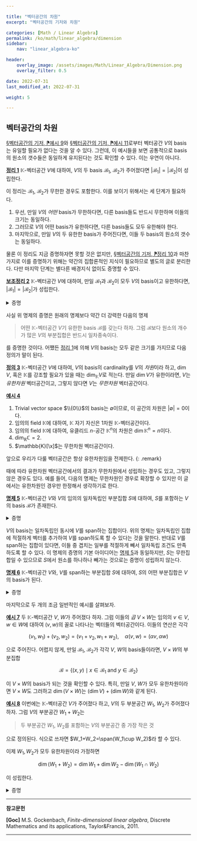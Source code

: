 ```yaml
---

title: "벡터공간의 차원"
excerpt: "벡터공간의 기저와 차원"

categories: [Math / Linear Algebra]
permalink: /ko/math/linear_algebra/dimension
sidebar: 
    nav: "linear_algebra-ko"

header:
    overlay_image: /assets/images/Math/Linear_Algebra/Dimension.png
    overlay_filter: 0.5

date: 2022-07-31
last_modified_at: 2022-07-31

weight: 5

---
```


## 벡터공간의 차원

[§벡터공간의 기저, ⁋예시 9](/ko/math/linear_algebra/basis#ex9)와 [§벡터공간의 기저, ⁋예시 11](/ko/math/linear_algebra/basis#ex11)로부터 벡터공간 $V$의 basis는 유일할 필요가 없다는 것을 알 수 있다. 그런데, 이 예시들을 보면 공통적으로 basis의 원소의 갯수들은 동일하게 유지된다는 것도 확인할 수 있다. 이는 우연이 아니다.

<div class="proposition" markdown="1">

<ins id="thm1">**정리 1**</ins> $\mathbb{K}$-벡터공간 $V$에 대하여, $V$의 두 basis $\mathcal{B}_1$, $\mathcal{B}_2$가 주어졌다면 $\lvert \mathcal{B}_1\rvert=\lvert \mathcal{B}_2\rvert$이 성립한다.

</div>

이 정리는 $\mathcal{B}_1$, $\mathcal{B}_2$가 무한한 경우도 포함한다. 이를 보이기 위해서는 세 단계가 필요하다.

1. 우선, 만일 $V$의 *어떤* basis가 무한하다면, 다른 basis들도 반드시 무한하며 이들의 크기는 동일하다.
2. 그러므로 $V$의 어떤 basis가 유한하다면, 다른 basis들도 모두 유한해야 한다.
3. 마지막으로, 만일 $V$의 두 유한한 basis가 주어진다면, 이들 두 basis의 원소의 갯수는 동일하다.

물론 이 정리도 지금 증명하자면 못할 것은 없지만, [§벡터공간의 기저, ⁋정리 10](/ko/math/linear_algebra/basis#thm10)과 마찬가지로 이를 증명하기 위해는 약간의 집합론적인 지식이 필요하므로 별도의 글로 분리한다. 다만 마지막 단계는 별다른 배경지식 없이도 증명할 수 있다.

<div class="proposition" markdown="1">

<ins id="lem2">**보조정리 2**</ins> $\mathbb{K}$-벡터공간 $V$에 대하여, 만일 $\mathcal{B}_1$과 $\mathcal{B}_2$이 모두 $V$의 basis이고 유한하다면, $\lvert \mathcal{B}_1\rvert=\lvert \mathcal{B}_2\rvert$가 성립한다.

</div>
<details class="proof" markdown="1">
<summary>증명</summary>

$\mathcal{B}_1=\\{x_1,x_2,\ldots, x_m\\}$, 그리고 $\mathcal{B}_2=\\{y_1,y_2,\ldots, y_n\\}$이라 하고, $m=n$임을 보여야 한다. 결론에 반하여 $m>n$이라 하자.

우선 $x_1\in V$이므로, $x_1$은 $y_1$, $y_2$, $\ldots$, $y_n$들의 일차결합으로 나타낼 수 있다. 따라서 [§벡터공간의 기저, ⁋명제 6](/ko/math/linear_algebra/basis#prop6)에 의하여, 집합 $\\{x_1,y_1,y_2,\ldots, y_n\\}$은 일차종속이다. 즉, 모두 0은 아닌 스칼라들 $\beta_1$, $\alpha_1$, $\alpha_2$, $\ldots$, $\alpha_n$이 존재하여

$$\beta_1x_1+\alpha_1y_1+\alpha_2y_2+\cdots+\alpha_n y_n=0\tag{1}$$

이도록 할 수 있다. 여기서 $\beta_1$이 0이 될 수 없음은 자명하다. 만일 $\beta_1=0$이라면 위의 식은 

$$\alpha_1y_1+\alpha_2y_2+\cdots+\alpha_ny_n=0$$

이 되어, $y_1$, $y_2$, $\ldots$, $y_n$이 일차독립이라는 가정에 모순이기 때문이다. 또, 만일 모든 $\alpha_i$가 0이라면 $\beta_1x_1=0$인데, $\beta_1\neq 0$이므로 $x_1=0$이다. 이 경우 $\\{x_1, x_2, \ldots, x_m\\}$은 자명하게 일차종속이게 되므로, 어떤 0이 아닌 $\alpha_i$가 존재한다고 가정하자. 그럼 우리는 위의 식 (1)을 변형하여 다음의 식

$$y_i=\frac{\beta_1}{\alpha_i}x_1-\frac{\alpha_1}{\alpha_i}y_1-\cdots-\frac{\alpha_{i-1}}{\alpha_i}y_{i-1}-\frac{\alpha_{i+1}}{\alpha_i}y_{i+1}-\cdots-\frac{\alpha_n}{\alpha_i}y_n$$

을 얻는다. 따라서 만일 우리가 집합 $\\{x_1, y_1, y_2, \ldots, y_n\\}$에서 $y_i$를 빼더라도 이 집합은 여전히 $V$를 span한다.  

한편, 이 집합은 일차독립이다. 어떠한 스칼라들 $\beta_1'$, $\alpha_1'$, $\ldots$, $\alpha_n'$에 대하여 

$$\beta_1'x_1+\alpha_1'y_1+\alpha_2'y_2+\cdots+\alpha_{i-1}'y_{i-1}+\alpha_{i+1}'y_{i+1}+\cdots+\alpha_n'y_n=0$$

이라고 한다면, 위에서와 같은 이유로 $\beta_1'\neq 0$이 되고, 따라서 

$$x_1=-\frac{\alpha_1'}{\beta_1'}y_1-\frac{\alpha_2'}{\beta_1'}y_2-\cdots-\frac{\alpha_{i-1}'}{\beta_1'}y_{i-1}-\frac{\alpha_{i+1}'}{\beta_1'}y_{i+1}-\cdots-\frac{\alpha_n'}{\beta_1'}y_n$$

을 앞선 식에 대입하면

$$0=\left(\frac{\alpha_1'\beta_1}{\alpha_i\beta_1'}+\frac{\alpha_1}{\alpha_i}\right)y_1+\cdots+\left(\frac{\alpha_{i-1}'\beta_1}{\alpha_i\beta_{i-1}'}+\frac{\alpha_{i-1}}{\alpha_i}\right)y_{i+1}+y_i+\left(\frac{\alpha_{i+1}'\beta_{i+1}}{\alpha_i\beta_{i+1}'}+\frac{\alpha_{i+1}}{\alpha_i}\right)y_{i+1}+\cdots+\left(\frac{\alpha_n'\beta_n}{\alpha_i\beta_n'}+\frac{\alpha_n}{\alpha_i}\right)y_n$$

을 얻는다. $y_i$의 계수가 $0$이 아니므로 이는 $\\{y_1,y_2,\ldots,y_n\\}$이 일차독립이라는 가정에 모순이다.

따라서 우리는 $V$의 새로운 basis $\\{x_1,y_1,y_2,\ldots,y_{i-1}, y_{i+1},\ldots, y_n\\}$을 얻었다. 일반성을 잃지 않고, 우리가 없앤 벡터가 $y_n$이었다고 한다면 이렇게 생긴 새 basis는 $\\{x_1, y_1, \ldots, y_{n-1}\\}$이다. 이제 다시 이 basis에 $x_2$를 넣어 $\\{x_2, x_1, y_1, y_2, \ldots, y_n\\}$을 생각하자.

$$\beta_2x_2+\beta_1x_1+\alpha_1y_1+\alpha_2y_2+\ldots+\alpha_{n-1}y_{n-1}=0$$

라 한다면 위와 같은 논리로 $\beta_2\neq 0$이고, $x_2=0$인 경우를 제외한다면 $\beta_1$, $\alpha_1$, $\ldots$, $\alpha_{n-1}$ 중 0이 아닌 계수가 존재한다. 

여기서 만일 $\beta_1$이 유일하게 0이 아닌 계수라면, 위의 식은 $\beta_2x_2+\beta_1x_1=0$이 되어 $\\{x_1,x_2\\}$가 일차종속이므로 증명이 끝난다.  

그렇지 않고 어떠한 $\alpha_i\neq 0$이 존재한다면, 우리는 위와 같은 과정을 반복하여 다시 새로운 basis $\\{x_2,x_1,y_1,y_2,\ldots,y_{n-2}\\}$를 얻는다.

이 과정을 반복하다보면 두 가지의 가능성이 있다. 

1. 만일 이 과정이 어디에선가 멈춘다면, 

    $$\beta_kx_k+\beta_{k-1}x_{k-1}+\cdots+\beta_1x_1=0$$
    
    이 될 것이므로 $\\{x_1,x_2,\ldots,x_m\\}$은 일차종속이다. 
2. 그렇지 않다면, $n$번을 반복한 후 우리는 원래의 basis $\\{y_1,y_2,\ldots, y_n\\}$을 새로운 basis $\\{x_1, x_2, \ldots, x_n\\}$으로 완전하게 교체할 것이다. 이 경우, $x_{n+1}\in V$는 $\\{x_1, x_2, \ldots, x_n\\}$들의 일차결합으로 표현할 수 있으므로 $\\{x_1,x_2,\ldots, x_{n+1}\\}$은 일차종속이고 따라서 $\\{x_1,x_2,\ldots, x_m\\}$ 또한 마찬가지이다. 

어떠한 경우든 $\\{x_1,x_2,\ldots, x_m\\}$는 일차종속이고, 따라서 basis가 될 수 없으므로 모순.

</details>

사실 위 명제의 증명은 원래의 명제보다 약간 더 강력한 다음의 명제

> 어떤 $\mathbb{K}$-벡터공간 $V$기 유한한 basis $\mathcal{B}$를 갖는다 하자. 그럼 $\mathcal{B}$보다 원소의 개수가 많은 $V$의 부분집합은 반드시 일차종속이다.

를 증명한 것이다. 어쨌든 [정리 1](#thm1)에 의해 $V$의 basis는 모두 같은 크기를 가지므로 다음 정의가 말이 된다.

<div class="definition" markdown="1">

<ins id="def3">**정의 3**</ins> $\mathbb{K}$-벡터공간 $V$에 대하여, $V$의 basis의 cardinality를 $V$의 *차원*이라 하고, $\dim V$, 혹은 $\mathbb{K}$를 강조할 필요가 있을 때는 $\dim_\mathbb{K}V$로 적는다. 만일 $\dim V$가 유한이라면, $V$는 *유한차원* 벡터공간이고, 그렇지 않다면 $V$는 *무한차원* 벡터공간이다.

</div>

<div class="example" markdown="1">

<ins id="ex4">**예시 4**</ins> 

1. Trivial vector space $\\{0\\}$의 basis는 $\emptyset$이므로, 이 공간의 차원은 $\lvert\emptyset\rvert=0$이다.
2. 임의의 field $\mathbb{K}$에 대하여, $\mathbb{K}$ 자기 자신은 1차원 $\mathbb{K}$-벡터공간이다.
3. 임의의 field $\mathbb{K}$에 대하여, 유클리드 $n$-공간 $\mathbb{K}^n$의 차원은 $\dim \mathbb{K}^n=n$이다.
4. $\dim_\mathbb{R}\mathbb{C}=2$. 
5. $\mathbb{K}[\x]$는 무한차원 벡터공간이다.

</div>

앞으로 우리가 다룰 벡터공간은 항상 유한차원임을 전제한다. 
{: .remark}

때에 따라 유한차원 벡터공간에서의 결과가 무한차원에서 성립하는 경우도 있고, 그렇지 않은 경우도 있다. 예를 들어, 다음의 명제는 무한차원인 경우로 확장할 수 있지만 이 글에서는 유한차원인 경우만 한정해서 생각하기로 한다.

<div class="proposition" markdown="1">

<ins id="prop5">**명제 5**</ins> $\mathbb{K}$-벡터공간 $V$와 $V$의 임의의 일차독립인 부분집합 $S$에 대하여, $S$를 포함하는 $V$의 basis $\mathcal{B}$가 존재한다.

</div>
<details class="proof" markdown="1">
<summary>증명</summary>

만약 $\langle S\rangle=V$라면, 더 이상 증명할 것이 없다. 그렇지 않다면 $v\not\in\langle S\rangle$인 $v\in V$가 존재한다. 이제 집합 $S_1=S\cup\\{v\\}$이라 하자. 그럼 $S_1$은 일차독립이다. 자명하게 $v\neq0$이며, 이제 $S_1$의 임의의 일차결합 

$$\sum_{x\in S_1} \alpha_xx=\sum_{x\in S}\alpha_xx+\alpha_vv=0$$  

이라 하면, $\alpha_v\neq 0$일 경우 $\alpha_vv$를 이항한 후 $-\alpha_v^{-1}$를 곱해주면 $v$를 $S$의 원소들의 일차결합으로 나타낼 수 있는데, 이는 $v$의 선택에 모순이기 때문이다. 따라서 $\alpha_v=0$이고, 그럼 $S$의 각 원소들은 일차독립이므로 $\alpha_x=0$이 모든 $x\in S$에 대해 성립한다. 따라서, $\alpha_x=0$이 모든 $x\in S_1$에 대해 성립한다.

이제 만일 $\langle S\rangle_1=V$라면 다시 증명 끝이고, 그렇지 않다면 똑같은 방식으로 $S_2=S_1\cup\\{v'\\}$을 정의하여 반복할 수 있다. 물론 $S_2$가 일차독립이라는 것을 보여야 하지만, $v'$를 $V\setminus\langle S\rangle_1$에서 뽑아왔기 때문에 이는 위에서 보인 것과 정확하게 같은 논리로 가능하다. 

이 과정은 앞선 [보조정리3](#lem3)에 의해 많아야 $\dim V$번째 과정 안에 끝나며, 이 과정이 끝날 때 우리는 원하는 basis $S_n$을 얻게 된다.

</details>

$V$의 basis는 일차독립인 동시에 $V$를 span하는 집합이다. 위의 명제는 일차독립인 집합에 적절하게 벡터를 추가하여 $V$를 span하도록 할 수 있다는 것을 말한다. 반대로 $V$를 span하는 집합이 있다면, 이들 중 겹치는 일부를 적절하게 빼서 일차독립 조건도 만족하도록 할 수 있다. 이 명제의 증명의 기본 아이디어는 [명제 5](#prop5)과 동일하지만, $S$는 무한집합일 수 있으므로 $S$에서 원소를 하나하나 빼가는 것으로는 증명이 성립하지 않는다.

<div class="proposition" markdown="1">

<ins id="prop6">**명제 6**</ins> $\mathbb{K}$-벡터공간 $V$와, $V$를 span하는 부분집합 $S$에 대하여, $S$의 어떤 부분집합은 $V$의 basis가 된다.

</div>
<details class="proof" markdown="1">
<summary>증명</summary>

$S_0=\emptyset$이라 하자. 그럼 $\langle S\rangle_0=\\{0\\}$이다. 이제 $S\setminus\langle S\rangle_0$의 원소 $x_1$을 택해 $S_1=\\{x_1\\}=S_0\cup\\{x_1\\}$이라 하고, 비슷하게 $S\setminus\langle S\rangle_1$의 원소 $x_2$를 택해 $S_2=\\{x_1,x_2\\}=S_1\cup \\{x_2\\}$를 만드는 과정을 반복한다.

이렇게 얻어진 집합 $S_i$들은 정의에 의해 일차독립인 부분집합이 되며, $\langle S\rangle_i$가 $S$와 같지 않은 한 $S_{i+1}$의 원소의 개수는 $S_i$보다 항상 하나 더 많다. 따라서 모든 $i < n = \dim V$에 대하여 $S\setminus\langle S\rangle_i$가 공집합이 아니라는 것을 보이면 충분하다. 

자연수 $m$을 $S\setminus\langle S\rangle_m=\emptyset$이도록 택하자. 즉 $S\subseteq\langle S\rangle_m$이다. 이제 [§벡터공간의 기저, ⁋보조정리 4](/ko/math/linear_algebra/basis#lem4)로부터 $\span$을 취하는 것은 집합 사이의 포함관계를 유지한다는 것을 알 수 있으므로

$$\langle S\rangle\subseteq\span\bigl(\langle S\rangle_m\bigr)$$

이고, 우변의 $\langle S\rangle_m$은 이미 $V$의 부분공간이므로 [§벡터공간의 기저, ⁋보조정리 3](/ko/math/linear_algebra/basis#lem3)으로부터 $\span\bigl(\langle S\rangle\bigr)=\langle S\rangle_m$임을 안다. 따라서

$$V=\langle S\rangle\subseteq\span\bigl(\langle S\rangle_m\bigr)=\langle S\rangle_m$$

으로부터 $\langle S\rangle_m=V$임을 안다. 

</details>

마지막으로 두 개의 조금 일반적인 예시를 살펴보자.

<div class="example" markdown="1">

<ins id="ex7">**예시 7**</ins> 두 $\mathbb{K}$-벡터공간 $V$, $W$가 주어졌다 하자. 그럼 이들의 *곱* $V\times W$는 임의의 $v\in V$, $w\in W$에 대하여 $(v,w)$의 꼴로 나타나는 벡터들의 벡터공간이다. 이들의 연산은 각각

$$(v_1, w_1)+(v_2,w_2)=(v_1+v_2,w_1+w_2),\quad\alpha(v,w)=(\alpha v,\alpha w)$$

으로 주어진다. 어렵지 않게, 만일 $\mathcal{B}_1$, $\mathcal{B}_2$가 각각 $V$, $W$의 basis들이라면, $V\times W$의 부분집합

$$\mathcal{B}=\{(x, y)\mid x\in \mathcal{B}_1\text{ and }y\in \mathcal{B}_2\}$$

이 $V\times W$의 basis가 되는 것을 확인할 수 있다. 특히, 만일 $V$, $W$가 모두 유한차원이라면 $V\times W$도 그러하고 $\dim(V\times W)$는 $(\dim V)+(\dim W)$와 같게 된다.

</div>

<div class="example" markdown="1">

<ins id="ex8">**예시 8**</ins> 이번에는 $\mathbb{K}$-벡터공간 $V$가 주어졌다 하고, $V$의 두 부분공간 $W_1$, $W_2$가 주어졌다 하자. 그럼 $V$의 부분공간 $W_1+W_2$는 

> 두 부분공간 $W_1$, $W_2$를 포함하는 $V$의 부분공간 중 가장 작은 것

으로 정의된다. 식으로 쓰자면 $W_1+W_2=\span(W_1\cup W_2)$라 할 수 있다. 

이제 $W_1,W_2$가 모두 유한차원이라 가정하면

$$\dim(W_1+W_2)=\dim W_1+\dim W_2-\dim(W_1\cap W_2)$$

이 성립한다.

<details class="proof" markdown="1">
<summary>증명</summary>

$W_1,W_2$이 각각 $m$, $n$차원이라 하고, $W_1\cap W_2$가 $k$차원이라 하자. 그럼 $W_1\cap W_2$의 basis $\mathcal{B}\_0=\\{x_1,\ldots, x_k\\}$가 존재한다. 이 집합은 $W_1$과 $W_2$의 일차독립인 부분집합이므로, 이 집합을 포함하는 $W_1$과 $W_2$의 basis가 각각 존재한다. 이들을 $\mathcal{B}\_1$과 $\mathcal{B}\_2$라 하자. 그럼 

$$\mathcal{B}_1=\{y_1,\ldots, y_m\},\quad \mathcal{B}_2=\{z_1,\ldots, z_n\},\qquad y_1=z_1=x_1,\ldots, y_k=z_k=x_k$$

라 할 수 있다. 이제 다음의 집합 

$$\mathcal{B}_1\cup\mathcal{B}_2=\{x_1=y_1,\ldots, x_k=y_k, \quad y_{k+1}, \ldots, y_m,\quad z_{k+1},\ldots, z_n\}$$

은 $W_1+W_2$를 span한다. 뿐만 아니라 이 집합은 일차독립이다. 이를 보이기 위해

$$\alpha_1x_1+\cdots+\alpha_kx_k+\beta_{k+1}y_{k+1}+\cdots+\beta_{m}y_m+\gamma_{k+1}z_{k+1}+\cdots+\gamma_{n}z_n=0\tag{2}$$

이라 하자. $\alpha_i=\beta_i+\gamma_i$를 만족하는 임의의 스칼라들 $\beta_i$, $\gamma_i$ ($i\leq k$)들에 대하여, 

$$\beta_1y_1+\cdots+\beta_ky_k+\beta_{k+1}y_{k+1}+\cdots+\beta_{m}y_m=-\gamma_1z_1-\cdots-\gamma_kz_k-\gamma_{k+1}z_{k+1}-\cdots-\gamma_{n}z_n$$

으로 적으면 좌변은 $W_1$의 원소, 우변은 $W_2$의 원소이므로 이 공통의 벡터는 $W_1\cap W_2$의 원소이다. $\mathcal{B}\_0$이 $W_1\cap W_2$의 basis이므로, 적당한 스칼라들 $\alpha_i'$들을 다시 잡아

$$\beta_1y_1+\cdots+\beta_my_m=\alpha_1'x_1+\cdots+\alpha_k'x_k=-\gamma_1z_1-\cdots-\gamma_nz_n$$

로 적을 수 있다. 그런데 첫째 등식의 경우, $\alpha_i'x_i$들을 다시 좌변으로 넘겨서 $\beta_iy_i$들과 합쳐주면

$$(\beta_1-\alpha_1')y_1+\cdots+(\beta_k-\alpha_k')y_k+\beta_{k+1}y_{k+1}+\cdots+\beta_my_m=0$$

이 되므로, $\mathcal{B}\_1$의 일차독립성에 의해 계수들이 모두 0이고, 특히 $\beta_{k+1}=\cdots=\beta_m=0$이다. 마찬가지로 둘째 등식에서 $\gamma_{k+1}=\cdots=\gamma_n=0$이고, 그럼 (2)에서 남는 식은 $\alpha_1x_1+\cdots+\alpha_kx_k=0$뿐인데 $x_1,\ldots,x_k$는 $W_1\cap W_2$의 basis이므로 다시 일차독립성에 의해 이들도 모두 0이다. 즉, $\mathcal{B}\_1\cup\mathcal{B}\_2$는 $W_1+W_2$를 span하는 일차독립인 부분집합이고 따라서 $W_1+W_2$의 basis이다. 이제

$$\dim(W_1+W_2)=\lvert\mathcal{B}_1\cup\mathcal{B}_2\rvert=\lvert\mathcal{B}_1\rvert+\lvert\mathcal{B}_2\rvert-\lvert\mathcal{B}_0\rvert=\dim W_1+\dim W_2-\dim(W_1\cap W_2).$$

</details>

</div>

---

**참고문헌**

**[Goc]** M.S. Gockenbach, *Finite-dimensional linear algebra*, Discrete Mathematics and its applications, Taylor&Francis, 2011.

---